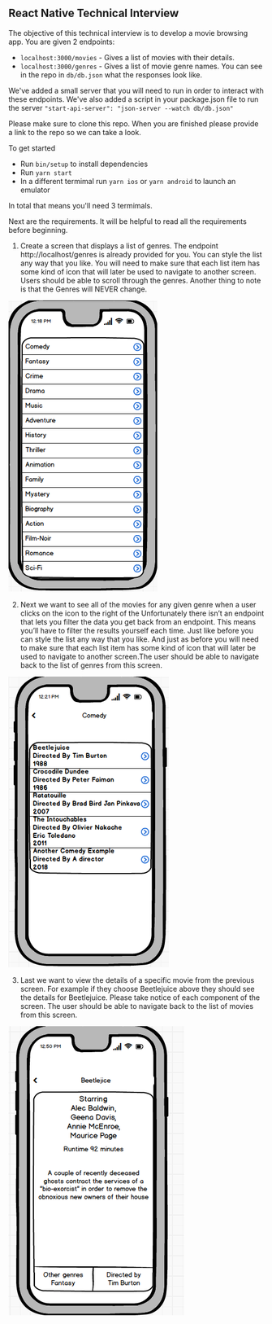 ## React Native Technical Interview

The objective of this technical interview is to develop a movie browsing app. 
You are given 2 endpoints:
- `localhost:3000/movies` - Gives a list of movies with their details.
- `localhost:3000/genres` - Gives a list of movie genre names.
You can see in the repo in `db/db.json` what the responses look like. 

We've added a small server that you will need to run in order to interact with these endpoints. We've also added a script in your package.json file to run the server `"start-api-server": "json-server --watch db/db.json"`

Please make sure to clone this repo. When you are finished please provide a link to the repo so we can take a look.

To get started  
- Run `bin/setup` to install dependencies
- Run `yarn start`
- In a different termimal run `yarn ios` or `yarn android` to launch an emulator

In total that means you'll need 3 termimals. 

Next are the requirements. It will be helpful to read all the requirements before beginning.

1. Create a screen that displays a list of genres. The endpoint http://localhost/genres is already provided for you. You can style the list any way that you like. You will need to make sure that each list item has some kind of icon that will later be used to navigate to another screen. Users should be able to scroll through the genres. Another thing to note is that the Genres will NEVER change. 

![Genres List](/screen-images/genres-list.png)


2. Next we want to see all of the movies for any given genre when a user clicks on the icon to the right of the  Unfortunately there isn’t an endpoint that lets you filter the data you get back from an endpoint. This means you’ll have to filter the results yourself each time. Just like before you can style the list any way that you like. And just as before you will need to make sure that each list item has some kind of icon that will later be used to navigate to another screen.The user should be able to navigate back to the list of genres from this screen.

![Movies List](/screen-images/movies-list.png)

3. Last we want to view the details of a specific movie from the previous screen. For example if they choose Beetlejuice above they should see the details for Beetlejuice. Please take notice of each component of the screen. The user should be able to navigate back to the list of movies from this screen.

![Movie Details](/screen-images/movie-details.png)

  




